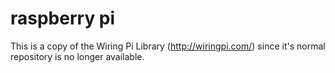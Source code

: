 # raspberry pi

This is a copy of the Wiring Pi Library (http://wiringpi.com/) since it's normal repository is no longer available.
